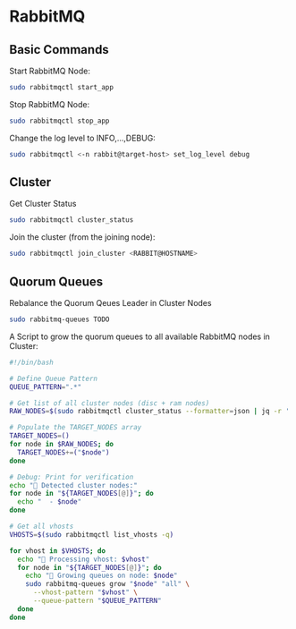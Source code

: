 # RabbitMQ

## Basic Commands
Start RabbitMQ Node:
```bash
sudo rabbitmqctl start_app
```
Stop RabbitMQ Node:
```bash
sudo rabbitmqctl stop_app
```
Change the log level to INFO,...,DEBUG:
```bash
sudo rabbitmqctl <-n rabbit@target-host> set_log_level debug
```
## Cluster 
Get Cluster Status
```bash
sudo rabbitmqctl cluster_status
```
Join the cluster (from the joining node):
```bash
sudo rabbitmqctl join_cluster <RABBIT@HOSTNAME>
```
## Quorum Queues

Rebalance the Quorum Qeues Leader in Cluster Nodes

```bash
sudo rabbitmq-queues TODO
```

A Script to grow the quorum queues to all available RabbitMQ nodes in Cluster:
```bash
#!/bin/bash

# Define Queue Pattern
QUEUE_PATTERN=".*"

# Get list of all cluster nodes (disc + ram nodes)
RAW_NODES=$(sudo rabbitmqctl cluster_status --formatter=json | jq -r '.disk_nodes[]?, .ram_nodes[]?')

# Populate the TARGET_NODES array
TARGET_NODES=()
for node in $RAW_NODES; do
  TARGET_NODES+=("$node")
done

# Debug: Print for verification
echo "🐇 Detected cluster nodes:"
for node in "${TARGET_NODES[@]}"; do
  echo "  - $node"
done

# Get all vhosts
VHOSTS=$(sudo rabbitmqctl list_vhosts -q)

for vhost in $VHOSTS; do
  echo "📁 Processing vhost: $vhost"
  for node in "${TARGET_NODES[@]}"; do
    echo "🔁 Growing queues on node: $node"
    sudo rabbitmq-queues grow "$node" "all" \
      --vhost-pattern "$vhost" \
      --queue-pattern "$QUEUE_PATTERN"
  done
done
```